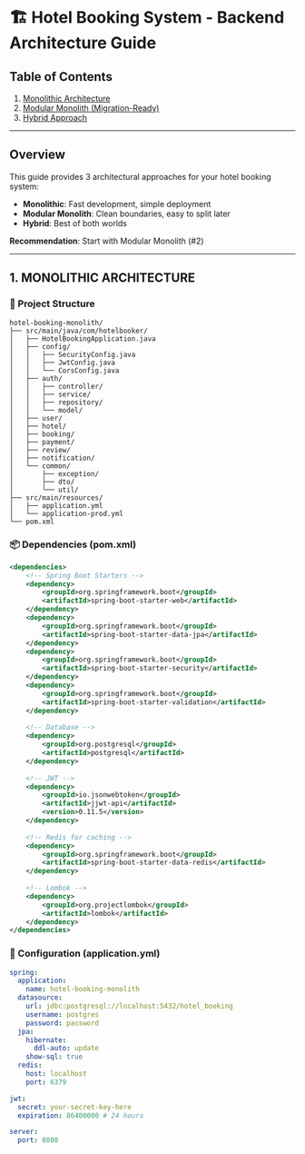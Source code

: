 # 🏗️ Hotel Booking System - Backend Architecture Guide

## Table of Contents
1. [Monolithic Architecture](#1-monolithic-architecture)
2. [Modular Monolith (Migration-Ready)](#2-modular-monolith-migration-ready)
3. [Hybrid Approach](#3-hybrid-approach-monolith-with-microservices-ready-architecture)

---

## Overview

This guide provides 3 architectural approaches for your hotel booking system:
- **Monolithic**: Fast development, simple deployment
- **Modular Monolith**: Clean boundaries, easy to split later
- **Hybrid**: Best of both worlds

**Recommendation**: Start with Modular Monolith (#2)

---

## 1. MONOLITHIC ARCHITECTURE

### 📁 Project Structure

```
hotel-booking-monolith/
├── src/main/java/com/hotelbooker/
│   ├── HotelBookingApplication.java
│   ├── config/
│   │   ├── SecurityConfig.java
│   │   ├── JwtConfig.java
│   │   └── CorsConfig.java
│   ├── auth/
│   │   ├── controller/
│   │   ├── service/
│   │   ├── repository/
│   │   └── model/
│   ├── user/
│   ├── hotel/
│   ├── booking/
│   ├── payment/
│   ├── review/
│   ├── notification/
│   └── common/
│       ├── exception/
│       ├── dto/
│       └── util/
├── src/main/resources/
│   ├── application.yml
│   └── application-prod.yml
└── pom.xml
```

### 📦 Dependencies (pom.xml)


```xml
<dependencies>
    <!-- Spring Boot Starters -->
    <dependency>
        <groupId>org.springframework.boot</groupId>
        <artifactId>spring-boot-starter-web</artifactId>
    </dependency>
    <dependency>
        <groupId>org.springframework.boot</groupId>
        <artifactId>spring-boot-starter-data-jpa</artifactId>
    </dependency>
    <dependency>
        <groupId>org.springframework.boot</groupId>
        <artifactId>spring-boot-starter-security</artifactId>
    </dependency>
    <dependency>
        <groupId>org.springframework.boot</groupId>
        <artifactId>spring-boot-starter-validation</artifactId>
    </dependency>
    
    <!-- Database -->
    <dependency>
        <groupId>org.postgresql</groupId>
        <artifactId>postgresql</artifactId>
    </dependency>
    
    <!-- JWT -->
    <dependency>
        <groupId>io.jsonwebtoken</groupId>
        <artifactId>jjwt-api</artifactId>
        <version>0.11.5</version>
    </dependency>
    
    <!-- Redis for caching -->
    <dependency>
        <groupId>org.springframework.boot</groupId>
        <artifactId>spring-boot-starter-data-redis</artifactId>
    </dependency>
    
    <!-- Lombok -->
    <dependency>
        <groupId>org.projectlombok</groupId>
        <artifactId>lombok</artifactId>
    </dependency>
</dependencies>
```

### 🔧 Configuration (application.yml)

```yaml
spring:
  application:
    name: hotel-booking-monolith
  datasource:
    url: jdbc:postgresql://localhost:5432/hotel_booking
    username: postgres
    password: password
  jpa:
    hibernate:
      ddl-auto: update
    show-sql: true
  redis:
    host: localhost
    port: 6379

jwt:
  secret: your-secret-key-here
  expiration: 86400000 # 24 hours

server:
  port: 8080
```

